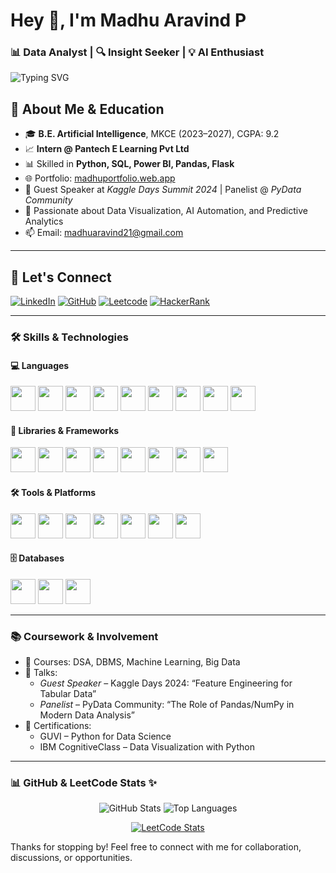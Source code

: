 <h1>Hey 👋, I'm Madhu Aravind P</h1>
<h3>📊 Data Analyst | 🔍 Insight Seeker | 💡 AI Enthusiast</h3>

<p>
  <img src="https://readme-typing-svg.demolab.com?font=Fira+Code&weight=500&size=22&pause=1000&color=F7D53D&center=true&vCenter=true&width=500&lines=Data+Analyst;AI+Enthusiast;Transforming+Data+into+Insights" alt="Typing SVG" />
</p>

## 🧠 About Me & Education

- 🎓 **B.E. Artificial Intelligence**, MKCE (2023–2027), CGPA: 9.2  
- 📈 **Intern @ Pantech E Learning Pvt Ltd**  
- 📊 Skilled in **Python, SQL, Power BI, Pandas, Flask**  
- 🌐 Portfolio: [madhuportfolio.web.app](https://madhuportfolio-3bba7.web.app/)  
- 🧠 Guest Speaker at *Kaggle Days Summit 2024* | Panelist @ *PyData Community*  
- 🔎 Passionate about Data Visualization, AI Automation, and Predictive Analytics  
- 📫 Email: madhuaravind21@gmail.com

---

## 🔗 Let's Connect

[![LinkedIn](https://img.shields.io/badge/LinkedIn-MadhuAravindP-blue?style=for-the-badge&logo=linkedin&logoColor=white)](https://www.linkedin.com/in/madhuaravind-p-a18325290/)
[![GitHub](https://img.shields.io/badge/GitHub-Madhuarvind-333?style=for-the-badge&logo=github)](https://github.com/Madhuarvind)
[![Leetcode](https://img.shields.io/badge/Leetcode-Madhuaravind-orange?style=for-the-badge&logo=leetcode&logoColor=white)](https://leetcode.com/u/Madhuaravind/)
[![HackerRank](https://img.shields.io/badge/HackerRank-Madhu_P-2EC866?style=for-the-badge&logo=HackerRank&logoColor=white)](https://www.hackerrank.com/profile/madhuaravind21)

---

### 🛠️ Skills & Technologies

#### 💻 Languages  
<img src="https://img.icons8.com/color/48/python.png" height="40"/> <img src="https://img.icons8.com/?size=512w&id=J6KcaRLsTgpZ&format=png" height="40"/> <img src="https://img.icons8.com/color/48/c-programming.png" height="40"/> <img src="https://img.icons8.com/color/48/c-plus-plus-logo.png" height="40"/> <img src="https://img.icons8.com/color/48/java-coffee-cup-logo.png" height="40"/> <img src="https://img.icons8.com/color/48/html-5.png" height="40"/> <img src="https://img.icons8.com/color/48/css3.png" height="40"/> <img src="https://img.icons8.com/color/48/javascript--v1.png" height="40"/> <img src="https://img.icons8.com/officel/48/php-logo.png" height="40"/> 

#### 🧠 Libraries & Frameworks  
<img src="https://img.icons8.com/color/48/pandas.png" height="40"/> <img src="https://img.icons8.com/color/48/numpy.png" height="40"/> <img src="https://img.icons8.com/?size=512&id=TkX1totjFmAD&format=png" height="40"/> <img src="https://user-images.githubusercontent.com/315810/92161415-9e357100-edfe-11ea-917d-f9e33fd60741.png" height="40"/> <img src="https://scikit-learn.org/stable/_static/scikit-learn-logo-small.png" height="40"/> <img src="https://img.icons8.com/color/48/tensorflow.png" height="40"/> <img src="https://encrypted-tbn0.gstatic.com/images?q=tbn:ANd9GcSaBe-1r4u84iZpRmWSYgwogaMENm5qU3_UHlOZThO3VTZf6XQRRurTFcfbNwpXZci0pAs&usqp=CAU" height="40"/> <img src="https://img.icons8.com/?size=512&id=ewGOClUtmFX4&format=png" height="40"/>

#### 🛠 Tools & Platforms  
<img src="https://img.icons8.com/?size=512&id=Ny0t2MYrJ70p&format=png" height="40"/> <img src="https://img.icons8.com/color/48/tableau-software.png" height="40"/> <img src="https://img.icons8.com/color/48/microsoft-excel-2019--v1.png" height="40"/> <img src="https://img.icons8.com/color/48/visual-studio-code-2019.png" height="40"/> <img src="https://img.icons8.com/?size=512&id=12599&format=png" height="40"/> <img src="https://img.icons8.com/?size=512&id=J0SgMWzAxqFj&format=png" height="40"/> <img src="https://cdn.worldvectorlogo.com/logos/google-bigquery-logo-1.svg" height="40"/>

#### 🗄️ Databases  
<img src="https://img.icons8.com/fluency/48/mysql-logo.png" height="40"/> <img src="https://img.icons8.com/color/48/mongodb.png" height="40"/> <img src="https://upload.wikimedia.org/wikipedia/commons/3/38/SQLite370.svg" height="40"/>

---
### 📚 Coursework & Involvement

- 🧮 Courses: DSA, DBMS, Machine Learning, Big Data  
- 🎤 Talks:  
  - *Guest Speaker* – Kaggle Days 2024: “Feature Engineering for Tabular Data”  
  - *Panelist* – PyData Community: “The Role of Pandas/NumPy in Modern Data Analysis”  
- 🏅 Certifications:  
  - GUVI – Python for Data Science  
  - IBM CognitiveClass – Data Visualization with Python  

---

### 📊 GitHub & LeetCode Stats ✨

<p align="center">
  <img src="https://github-readme-stats.vercel.app/api?username=Madhuarvind&show_icons=true&theme=tokyonight" alt="GitHub Stats" />
  <img src="https://github-readme-stats.vercel.app/api/top-langs/?username=Madhuarvind&layout=compact&theme=tokyonight" alt="Top Languages" />
</p>

<p align="center">
  <a href="https://leetcode.com/u/Madhuaravind/">
    <img src="https://leetcard.jacoblin.cool/Madhuaravind?theme=dark" alt="LeetCode Stats" />
  </a>
</p>

Thanks for stopping by! Feel free to connect with me for collaboration, discussions, or opportunities.
